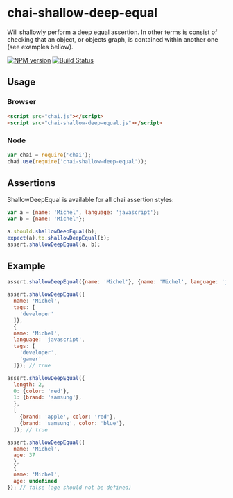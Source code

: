 # chai-shallow-deep-equal

Will shallowly perform a deep equal assertion. In other terms is consist of checking that an object, or objects graph, is contained within another one (see examples bellow).

[![NPM version](https://badge.fury.io/js/chai-shallow-deep-equal.png)](http://badge.fury.io/js/chai-shallow-deep-equal)
[![Build Status](https://travis-ci.org/michelsalib/chai-shallow-deep-equal.png?branch=master)](https://travis-ci.org/michelsalib/chai-shallow-deep-equal)

## Usage

### Browser

```html
<script src="chai.js"></script>
<script src="chai-shallow-deep-equal.js"></script>
```

### Node

```javascript
var chai = require('chai');
chai.use(require('chai-shallow-deep-equal'));
```

## Assertions

ShallowDeepEqual is available for all chai assertion styles:

```javascript
var a = {name: 'Michel', language: 'javascript'};
var b = {name: 'Michel'};

a.should.shallowDeepEqual(b);
expect(a).to.shallowDeepEqual(b);
assert.shallowDeepEqual(a, b);
```

## Example

```javascript
assert.shallowDeepEqual({name: 'Michel'}, {name: 'Michel', language: 'javascript'}); // true

assert.shallowDeepEqual({
  name: 'Michel',
  tags: [
    'developer'
  ]},
  {
  name: 'Michel',
  language: 'javascript',
  tags: [
    'developer',
    'gamer'
  ]}); // true

assert.shallowDeepEqual({
  length: 2,
  0: {color: 'red'},
  1: {brand: 'samsung'},
  },
  [
    {brand: 'apple', color: 'red'},
    {brand: 'samsung', color: 'blue'},
  ]); // true

assert.shallowDeepEqual({
  name: 'Michel',
  age: 37
  },
  {
  name: 'Michel',
  age: undefined
}); // false (age should not be defined)
```
